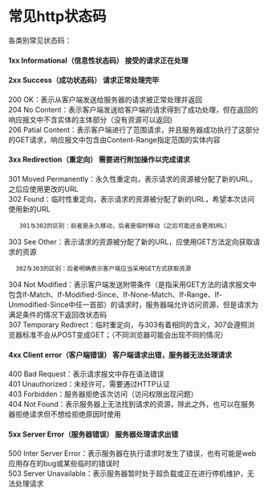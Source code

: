 # 常见http状态码

各类别常见状态码：

#### 1xx Informational（信息性状态码）	接受的请求正在处理

#### 2xx Success（成功状态码）	请求正常处理完毕
200 OK：表示从客户端发送给服务器的请求被正常处理并返回<br>
204 No Content：表示客户端发送给客户端的请求得到了成功处理，但在返回的响应报文中不含实体的主体部分（没有资源可以返回)<br>
206 Patial Content：表示客户端进行了范围请求，并且服务器成功执行了这部分的GET请求，响应报文中包含由Content-Range指定范围的实体内容<br>

#### 3xx Redirection（重定向）	需要进行附加操作以完成请求
301 Moved Permanently：永久性重定向，表示请求的资源被分配了新的URL，之后应使用更改的URL<br>
302 Found：临时性重定向，表示请求的资源被分配了新的URL，希望本次访问使用新的URL<br>
       
	   301与302的区别：前者是永久移动，后者是临时移动（之后可能还会更改URL）

303 See Other：表示请求的资源被分配了新的URL，应使用GET方法定向获取请求的资源<br>
      
	  302与303的区别：后者明确表示客户端应当采用GET方式获取资源
	  
304 Not Modified：表示客户端发送附带条件（是指采用GET方法的请求报文中包含if-Match、If-Modified-Since、If-None-Match、If-Range、If-Unmodified-Since中任一首部）的请求时，服务器端允许访问资源，但是请求为满足条件的情况下返回改状态码<br>
307 Temporary Redirect：临时重定向，与303有着相同的含义，307会遵照浏览器标准不会从POST变成GET；（不同浏览器可能会出现不同的情况）<br>

#### 4xx Client error（客户端错误）	客户端请求出错，服务器无法处理请求
400 Bad Request：表示请求报文中存在语法错误<br>
401 Unauthorized：未经许可，需要通过HTTP认证<br>
403 Forbidden：服务器拒绝该次访问（访问权限出现问题）<br>
404 Not Found：表示服务器上无法找到请求的资源，除此之外，也可以在服务器拒绝请求但不想给拒绝原因时使用<br>

#### 5xx Server Error（服务器错误）	服务器处理请求出错
500 Inter Server Error：表示服务器在执行请求时发生了错误，也有可能是web应用存在的bug或某些临时的错误时<br>
503 Server Unavailable：表示服务器暂时处于超负载或正在进行停机维护，无法处理请求<br>